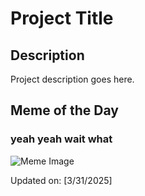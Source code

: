 # Project Title

## Description

Project description goes here.

## Meme of the Day

### yeah yeah wait what
![Meme Image](https://i.redd.it/kpqt6ltvnure1.png)

Updated on: [3/31/2025]